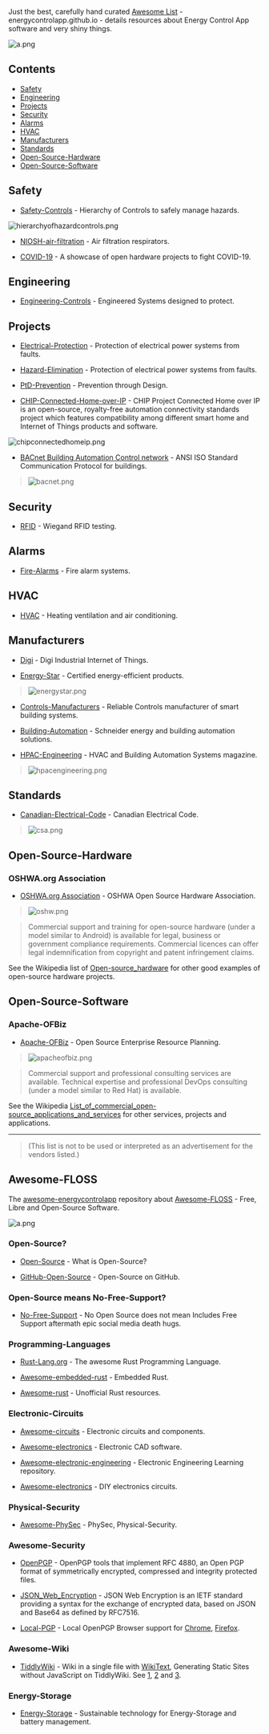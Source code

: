 <META NAME="ROBOTS" CONTENT="NOINDEX, NOFOLLOW">

Just the best, carefully hand curated [Awesome List](https://github.com/topics/awesome) - energycontrolapp.github.io - details resources about Energy Control App software and very shiny things.

![a.png](a.png)

<!-- omit in toc -->
## Contents
- [Safety](#safety)
- [Engineering](#engineering)
- [Projects](#projects)
- [Security](#security)
- [Alarms](#alarms)
- [HVAC](#hvac)
- [Manufacturers](#manufacturers)
- [Standards](#standards)
- [Open-Source-Hardware](#open-source-hardware)
- [Open-Source-Software](#open-source-software)

## Safety

- [Safety-Controls](https://en.m.wikipedia.org/wiki/Hierarchy_of_hazard_controls) - Hierarchy of Controls to safely manage hazards.

![hierarchyofhazardcontrols.png](hierarchyofhazardcontrols.png)

- [NIOSH-air-filtration](https://en.m.wikipedia.org/wiki/NIOSH_air_filtration_rating) - Air filtration respirators.
  
- [COVID-19](https://n-o-d-e.net/covid.html) - A showcase of open hardware projects to fight COVID-19.

## Engineering

- [Engineering-Controls](https://en.m.wikipedia.org/wiki/Engineering_controls) - Engineered Systems designed to protect.

## Projects

- [Electrical-Protection](https://en.m.wikipedia.org/wiki/Power_system_protection) - Protection of electrical power systems from faults.

- [Hazard-Elimination](https://en.m.wikipedia.org/wiki/Hazard_elimination) - Protection of electrical power systems from faults.

- [PtD-Prevention](https://en.m.wikipedia.org/wiki/Prevention_through_design) - Prevention through Design.
  
- [CHIP-Connected-Home-over-IP](
https://en.m.wikipedia.org/wiki/Connected_Home_over_IP) - CHIP Project Connected Home over IP is an open-source, royalty-free  automation connectivity standards project which features compatibility among different smart home and Internet of Things products and software.

![chipconnectedhomeip.png](chipconnectedhomeip.png)

- [BACnet Building Automation Control network](http://www.bacnet.org) - ANSI ISO Standard Communication Protocol for buildings.

> ![bacnet.png](bacnet.png)

## Security

- [RFID](https://github.com/rfidtool/ESP-RFID-Tool) - Wiegand RFID testing.

## Alarms

- [Fire-Alarms](https://en.m.wikipedia.org/wiki/Fire_alarm_system) - Fire alarm systems.

## HVAC

- [HVAC](https://en.m.wikipedia.org/wiki/Heating,_ventilation,_and_air_conditioning) - Heating ventilation and air conditioning.

## Manufacturers

- [Digi](https://en.m.wikipedia.org/wiki/Digi_International) - Digi Industrial Internet of Things.

- [Energy-Star](https://en.m.wikipedia.org/wiki/Energy_Star) - Certified energy-efficient products.

> ![energystar.png](energystar.png)

- [Controls-Manufacturers](https://sunbeltcontrols.com/products/building-automation/reliable-controls) - Reliable Controls manufacturer of smart building systems.

- [Building-Automation](https://en.m.wikipedia.org/wiki/Schneider_Electric) - Schneider energy and building automation solutions.

- [HPAC-Engineering](https://www.hpac.com/magazine) - HVAC and Building Automation Systems magazine.

> ![hpacengineering.png](hpacengineering.png)

## Standards

- [Canadian-Electrical-Code](https://en.m.wikipedia.org/wiki/Canadian_Electrical_Code) - Canadian Electrical Code.

> ![csa.png](csa.png)

## Open-Source-Hardware

<!-- omit in toc -->
### OSHWA.org Association

- [OSHWA.org Association](https://www.oshwa.org/) - OSHWA Open Source Hardware Association.

> ![oshw.png](oshw.png)

> Commercial support and training for open-source hardware (under a model similar to Android) is available for legal, business or government compliance requirements. Commercial licences can offer legal indemnification from copyright and patent infringement claims.

See the Wikipedia list of [Open-source_hardware](https://en.m.wikipedia.org/wiki/Open-source_hardware) for other good examples of open-source hardware projects.

## Open-Source-Software

<!-- omit in toc -->
### Apache-OFBiz

- [Apache-OFBiz](https://ofbiz.apache.org) - Open Source Enterprise Resource Planning.

> ![apacheofbiz.png](apacheofbiz.png)

> Commercial support and professional consulting services are available. Technical expertise and professional DevOps consulting (under a model similar to Red Hat) is available.

See the Wikipedia [List_of_commercial_open-source_applications_and_services](https://en.m.wikipedia.org/wiki/List_of_commercial_open-source_applications_and_services) for other services, projects and applications.

----

<META NAME="ROBOTS" CONTENT="NOINDEX, NOFOLLOW">

> (This list is not to be used or interpreted as an advertisement for the vendors listed.)

<!-- omit in toc -->
## Awesome-FLOSS

The [awesome-energycontrolapp](https://github.com/energycontrolapp/awesome-energycontrolapp) repository about [Awesome-FLOSS](https://github.com/sindresorhus/awesome) - Free, Libre and Open-Source Software.

![a.png](a.png)

<!-- omit in toc -->
### Open-Source?

- [Open-Source](https://en.m.wikipedia.org/wiki/Open-source_software) - What is Open-Source?

- [GitHub-Open-Source](https://github.com/open-source) - Open-Source on GitHub.

<!-- omit in toc -->
### Open-Source means No-Free-Support?

 - [No-Free-Support](https://raccoon.onyxbits.de/blog/reactions-bugreport-free-support/) - No Open Source does not mean Includes Free Support aftermath epic social media death hugs.

<!-- omit in toc -->
### Programming-Languages

- [Rust-Lang.org](https://www.rust-lang.org/) - The awesome Rust Programming Language.

- [Awesome-embedded-rust](https://github.com/rust-embedded/awesome-embedded-rust) - Embedded Rust.

- [Awesome-rust](https://github.com/rust-unofficial/awesome-rust) - Unofficial Rust resources.

<!-- omit in toc -->
### Electronic-Circuits

- [Awesome-circuits](https://github.com/Xndr7/awesome-circuits) - Electronic circuits and components.

- [Awesome-electronics](https://github.com/kitspace/awesome-electronics) - Electronic CAD software.

- [Awesome-electronic-engineering](https://github.com/SergioGasquez/awesome-electronic-engineering) - Electronic Engineering Learning repository.

- [Awesome-electronics](https://github.com/techgaun/awesome-electronics) - DIY electronics circuits.

<!-- omit in toc -->
### Physical-Security

- [Awesome-PhySec](https://github.com/l373/Awesome-PhySec) - PhySec, Physical-Security.

<!-- omit in toc -->
### Awesome-Security

- [OpenPGP](https://github.com/topics/openpgp) - OpenPGP tools that implement RFC 4880, an Open PGP format of symmetrically encrypted, compressed and integrity protected files.

- [JSON_Web_Encryption](https://en.wikipedia.org/wiki/JSON_Web_Encryption) - JSON Web Encryption is an IETF standard providing a syntax for the exchange of encrypted data, based on JSON and Base64 as defined by RFC7516.

- [Local-PGP](https://github.com/x0th/Local-PGP) - Local OpenPGP Browser support for [Chrome](https://chrome.google.com/webstore/detail/local-pgp-browser-encrypt/hlcbdlnnolgaenfoddgdlmgjflcapbba), [Firefox](https://addons.mozilla.org/addon/local-pgp/).

<!-- omit in toc -->
### Awesome-Wiki

- [TiddlyWiki](https://tiddlywiki.com/) - Wiki in a single file with [WikiText](https://tiddlywiki.com/static/WikiText.html), Generating Static Sites without JavaScript on TiddlyWiki. See [1](https://tiddlywiki.com/static.html), [2](https://nesslabs.com/tiddlywiki-static-website-generator) and [3](https://boffosocko.com/2020/04/04/self-hosting-tiddlywiki-with-github-pages/).

<!-- omit in toc -->
### Energy-Storage

- [Energy-Storage](https://github.com/protontypes/open-sustainable-technology) - Sustainable technology for Energy-Storage and battery management.

